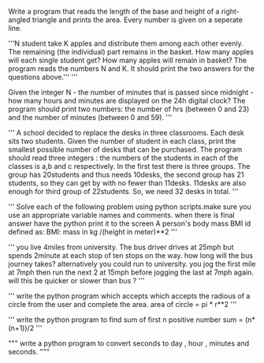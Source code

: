 Write  a program that reads the length of the base and height of a right-angled triangle and prints the area. Every number is given on a seperate line.

'''N student take K apples and distribute them among each other evenly.
The remaining (the individual) part remains in the basket. How many apples will each single student get?
How many apples will remain in basket? The program reads the numbers N and K. It should print the two answers for the questions above.'''
'''

Given the integer N - the number of minutes that is passed since midnight -
 how many hours and minutes are displayed on the 24h digital clock?
The program should print two numbers: the number of hrs (between 0 and 23) and the number of minutes (between 0 and 59).
'''

'''
A school decided to replace the desks in three classrooms.
Each desk sits two students. Given the number of student in each class, print the smallest possible number of desks that can be purchased.
The program should read three integers : the numbers of the students in each of the classes is a,b and c respectively.
In the first test there is three groups. The group has 20students and thus needs 10desks,
the second group has 21 students, so they can get by with no fewer than 11desks.
11desks are also enough for third group of 22students. So, we need 32 desks in total.
'''

'''
Solve each of the following problem using python scripts.make sure you use an appropriate variable names and comments.
when there is final answer have the python print it to the screen
A person's body mass BMI id defined as:
 BMI: mass in kg /(height in meter)**2
'''

'''
you live 4miles from university. The bus driver drives at 25mph but spends 2minute at each stop of ten stops on the way.
how long will the bus journey takes? alternatively you could run to university. you jog the first mile at 7mph then run the
next 2 at 15mph before jogging the last at 7mph again. will this be quicker or slower than bus ?
'''

'''
write the python program which accepts which accepts the radious of a circle from the user and complete the area.
area of circle = pi * r**2
'''

'''
write the python program to find sum of first n positive number
sum = (n*(n+1))/2
'''

"""
write a python program to convert seconds to day , hour , minutes and seconds.
"""
